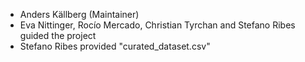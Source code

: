 - Anders Källberg (Maintainer)
- Eva Nittinger, Rocío Mercado, Christian Tyrchan and Stefano Ribes guided the project
- Stefano Ribes provided "curated_dataset.csv"
